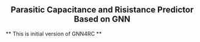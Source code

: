 <h2 align="center"> Parasitic Capacitance and Risistance Predictor Based on GNN </h2>
** This is initial version of GNN4RC **
